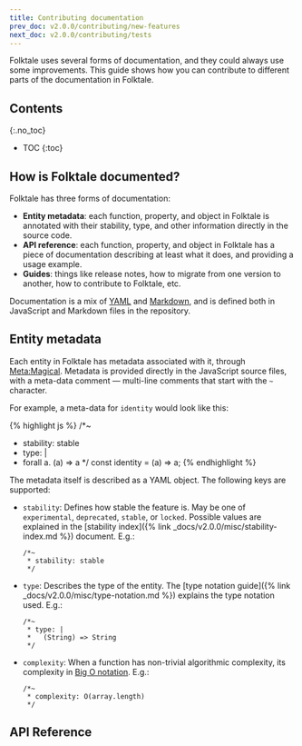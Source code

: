 ```yaml
---
title: Contributing documentation
prev_doc: v2.0.0/contributing/new-features
next_doc: v2.0.0/contributing/tests
---
```


Folktale uses several forms of documentation, and they could always use some improvements. This guide shows how you can contribute to different parts of the documentation in Folktale.


## Contents
{:.no_toc}

* TOC
{:toc}


## How is Folktale documented?

Folktale has three forms of documentation:

  - **Entity metadata**: each function, property, and object in Folktale is annotated with their stability, type, and other information directly in the source code.
  - **API reference**: each function, property, and object in Folktale has a piece of documentation describing at least what it does, and providing a usage example.
  - **Guides**: things like release notes, how to migrate from one version to another, how to contribute to Folktale, etc.

Documentation is a mix of [YAML](http://yaml.org/) and [Markdown](http://commonmark.org/), and is defined both in JavaScript and Markdown files in the repository.


## Entity metadata

Each entity in Folktale has metadata associated with it, through [Meta:Magical](https://github.com/origamitower/metamagical). Metadata is provided directly in the JavaScript source files, with a meta-data comment — multi-line comments that start with the `~` character.

For example, a meta-data for `identity` would look like this:

{% highlight js %}
/*~
 * stability: stable
 * type: |
 *   forall a. (a) => a
 */
const identity = (a) => a;
{% endhighlight %}

The metadata itself is described as a YAML object. The following keys are supported:

  - `stability`: Defines how stable the feature is. May be one of `experimental`, `deprecated`, `stable`, or `locked`. Possible values are explained in the [stability index]({% link _docs/v2.0.0/misc/stability-index.md %}) document. E.g.:

        /*~
         * stability: stable
         */

  - `type`: Describes the type of the entity. The [type notation guide]({% link _docs/v2.0.0/misc/type-notation.md %}) explains the type notation used. E.g.:

        /*~
         * type: |
         *   (String) => String
         */

  - `complexity`: When a function has non-trivial algorithmic complexity, its complexity in [Big O notation](https://en.wikipedia.org/wiki/Big_O_notation). E.g.:

        /*~
         * complexity: O(array.length)
         */


## API Reference


